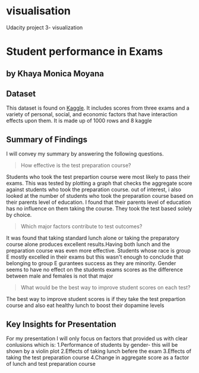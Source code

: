 # visualisation
Udacity project 3- visualization
# Student performance in Exams
## by Khaya Monica Moyana

## Dataset

This dataset is found on [Kaggle](https://www.kaggle.com/datasets/spscientist/students-performance-in-exams). It includes scores from three exams and a variety of personal, social, and economic factors that have interaction effects upon them. It is made up of 1000 rows and 8 kaggle

## Summary of Findings

I will convey my summary by answering the following questions.
>How effective is the test preparation course?

Students who took the test prepartion course were most likely to pass their exams. This was tested by plotting a graph that checks the aggregate score against students who took the preparation course. out of interest, i also looked at the number of students who took the preparation course based on their parents level of education. I found that their parents level of education has no influence on them taking the course. They took the test based solely by choice.

>Which major factors contribute to test outcomes?

It was found that taking standard lunch alone or taking the preparatory course alone produces excellent results.Having both lunch and the preparation course was even more effective. Students whose race is group E mostly excelled in their exams but this wasn't enough to conclude that belonging to group E gurantees success as they are minority. Gender seems to have no effect on the students exams scores as the difference between male and females is not that major

>What would be the best way to improve student scores on each test?

The best way to improve student scores is if they take the test prepartion course and also eat healthy lunch to boost their dopamine levels


## Key Insights for Presentation

For my presentation I will only focus on factors that provided us with clear conlusions which is:
1.Performance of students by gender- this will be shown by a violin plot
2.Effects of taking lunch befere the exam
3.Effects of taking the test preparation course
4.Change in aggregate score as a factor of lunch and test preparation course
